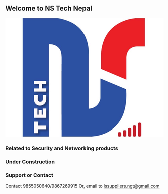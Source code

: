 ## Welcome to NS Tech Nepal

![NS Tech Logo](./logo.jpeg)

### Related to Security and Networking products

### Under Construction

### Support or Contact

Contact 9855050640/9867269915
Or, email to lssuppliers.ngt@gmail.com
